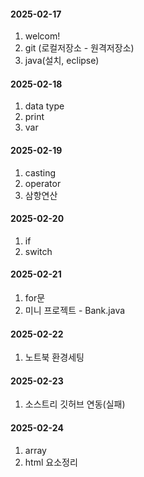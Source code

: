 #### 2025-02-17
1. welcom!
2. git (로컬저장소 - 원격저장소)
3. java(설치, eclipse)

#### 2025-02-18
1. data type
2. print
3. var 


#### 2025-02-19
1. casting
2. operator
3. 삼항연산

#### 2025-02-20
1. if
2. switch

#### 2025-02-21
1. for문
2. 미니 프로젝트 - Bank.java

#### 2025-02-22
1. 노트북 환경세팅

#### 2025-02-23
1. 소스트리 깃허브 연동(실패)

#### 2025-02-24
1. array
2. html 요소정리
